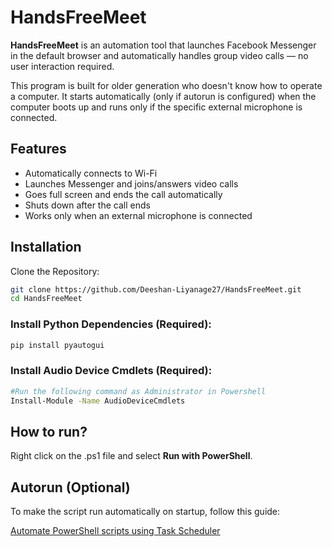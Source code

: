 # HandsFreeMeet

**HandsFreeMeet** is an automation tool that launches Facebook Messenger in the default browser and automatically handles group video calls — no user interaction required.

This program is built for older generation who doesn't know how to operate a computer.  It starts automatically (only if autorun is configured) when the computer boots up and runs only if the specific external microphone is connected.  

## Features

- Automatically connects to Wi-Fi
- Launches Messenger and joins/answers video calls
- Goes full screen and ends the call automatically
- Shuts down after the call ends
- Works only when an external microphone is connected

## Installation

Clone the Repository:

```bash
git clone https://github.com/Deeshan-Liyanage27/HandsFreeMeet.git
cd HandsFreeMeet
```

### Install Python Dependencies (Required):

```bash
pip install pyautogui
```

### Install Audio Device Cmdlets (Required):

```bash
#Run the following command as Administrator in Powershell 
Install-Module -Name AudioDeviceCmdlets
```

## How to run?

Right click on the .ps1 file and select **Run with PowerShell**.

## Autorun (Optional)

To make the script run automatically on startup, follow this guide:

[ Automate PowerShell scripts using Task Scheduler](https://blog.netwrix.com/how-to-automate-powershell-scripts-with-task-scheduler)

